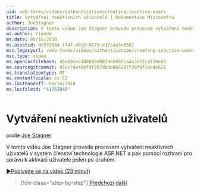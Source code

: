 ```yaml
---
uid: web-forms/videos/authentication/creating-inactive-users
title: Vytváření neaktivních uživatelů | Dokumentace Microsoftu
author: JoeStagner
description: V tomto videu Joe Stagner provede procesem vytváření neaktivních uživatelů v systém členství technologie ASP.NET a pak pomocí rozhraní správce k aktivaci uživatele jeden...
ms.author: riande
ms.date: 09/16/2010
ms.assetid: dc572644-1f4f-40a2-8173-e17caa3c8582
msc.legacyurl: /web-forms/videos/authentication/creating-inactive-users
msc.type: video
ms.openlocfilehash: 45ab6cec449886d08396509fca4a3b12c4f16e05
ms.sourcegitcommit: 45ac74e400f9f2b7dbded66297730f6f14a4eb25
ms.translationtype: MT
ms.contentlocale: cs-CZ
ms.lasthandoff: 08/16/2018
ms.locfileid: "41752848"
---
```

<a name="creating-inactive-users"></a>Vytváření neaktivních uživatelů
====================
podle [Joe Stagner](https://github.com/JoeStagner)

V tomto videu Joe Stagner provede procesem vytváření neaktivních uživatelů v systém členství technologie ASP.NET a pak pomocí rozhraní pro správu k aktivaci uživatele jeden po druhém.

[&#9654;Podívejte se na video (23 minut)](https://channel9.msdn.com/Blogs/ASP-NET-Site-Videos/creating-inactive-users)

> [!div class="step-by-step"]
> [Předchozí](simple-web-service-authentication.md)
> [další](sql-injection-defense.md)
